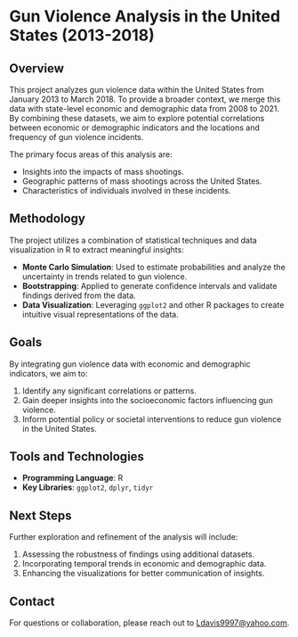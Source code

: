 # Gun Violence Analysis in the United States (2013-2018)

## Overview
This project analyzes gun violence data within the United States from January 2013 to March 2018. To provide a broader context, we merge this data with state-level economic and demographic data from 2008 to 2021. By combining these datasets, we aim to explore potential correlations between economic or demographic indicators and the locations and frequency of gun violence incidents.

The primary focus areas of this analysis are:
- Insights into the impacts of mass shootings.
- Geographic patterns of mass shootings across the United States.
- Characteristics of individuals involved in these incidents.

## Methodology
The project utilizes a combination of statistical techniques and data visualization in R to extract meaningful insights:

- **Monte Carlo Simulation**: Used to estimate probabilities and analyze the uncertainty in trends related to gun violence.
- **Bootstrapping**: Applied to generate confidence intervals and validate findings derived from the data.
- **Data Visualization**: Leveraging `ggplot2` and other R packages to create intuitive visual representations of the data.

## Goals
By integrating gun violence data with economic and demographic indicators, we aim to:
1. Identify any significant correlations or patterns.
2. Gain deeper insights into the socioeconomic factors influencing gun violence.
3. Inform potential policy or societal interventions to reduce gun violence in the United States.

## Tools and Technologies
- **Programming Language**: R
- **Key Libraries**: `ggplot2`, `dplyr`, `tidyr`

## Next Steps
Further exploration and refinement of the analysis will include:
1. Assessing the robustness of findings using additional datasets.
2. Incorporating temporal trends in economic and demographic data.
3. Enhancing the visualizations for better communication of insights.

## Contact
For questions or collaboration, please reach out to Ldavis9997@yahoo.com.
